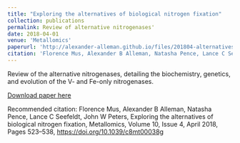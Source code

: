 ```yaml
---
title: "Exploring the alternatives of biological nitrogen fixation"
collection: publications
permalink: Review of alternative nitrogenases'
date: 2018-04-01
venue: 'Metallomics'
paperurl: 'http://alexander-alleman.github.io/files/201804-alternatives_BNF.pdf'
citation: 'Florence Mus, Alexander B Alleman, Natasha Pence, Lance C Seefeldt, John W Peters, Exploring the alternatives of biological nitrogen fixation, Metallomics, Volume 10, Issue 4, April 2018, Pages 523–538, https://doi.org/10.1039/c8mt00038g'
---
```


Review of the alternative nitrogenases, detailing the biochemistry, genetics, and evolution of the V- and Fe-only nitrogenases. 

[Download paper here](http://alexander-alleman.github.io/files/201804-alternatives_BNF.pdf)

Recommended citation: Florence Mus, Alexander B Alleman, Natasha Pence, Lance C Seefeldt, John W Peters, Exploring the alternatives of biological nitrogen fixation, Metallomics, Volume 10, Issue 4, April 2018, Pages 523–538, https://doi.org/10.1039/c8mt00038g
